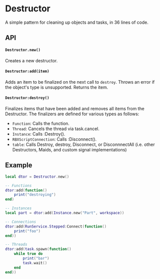 # Destructor

A simple pattern for cleaning up objects and tasks, in 36 lines of code.

## API

#### `Destructor.new()`

Creates a new destructor.

#### `Destructor:add(item)`

Adds an item to be finalized on the next call to `destroy`.
Throws an error if the object's type is unsupported.
Returns the item.

#### `Destructor:destroy()`

Finalizes items that have been added and removes all items from the Destructor.
The finalizers are defined for various types as follows:
- `Function`: Calls the function.
- `Thread`: Cancels the thread via task.cancel.
- `Instance`: Calls :Destroy().
- `RBXScriptConnection`: Calls :Disconnect().
- `table`: Calls Destroy, destroy, Disconnect, or DisconnnectAll (i.e. other Destructors, Maids, and custom signal implementations)

## Example

```lua
local dtor = Destructor.new()

-- Functions
dtor:add(function()
    print("destroying")
end)

-- Instances
local part = dtor:add(Instance.new("Part", workspace))

-- Connections
dtor:add(RunService.Stepped:Connect(function()
    print("foo")
end))

-- Threads
dtor:add(task.spawn(function()
    while true do
        print("bar")
        task.wait()
    end
end))
```
